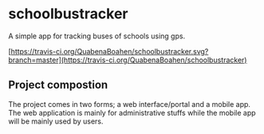 # schoolbustracker
A simple app for tracking buses of schools using gps. 

[https://travis-ci.org/QuabenaBoahen/schoolbustracker.svg?branch=master](https://travis-ci.org/QuabenaBoahen/schoolbustracker)

## Project compostion
The project comes in two forms; a web interface/portal and a mobile app. The web application is mainly for administrative stuffs 
while the mobile app will be mainly used by users.
